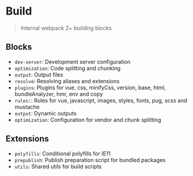 # Build

> Internal webpack 2+ building blocks

## Blocks

- `dev-server`: Development server configuration
- `optimization`: Code splitting and chunking
- `output`: Output files
- `resolve`: Resolving aliases and extensions
- `plugins`: Plugins for vue, css, minifyCss, version, base, html, bundleAnalyzer, hmr, env and copy
- `rules:`: Rules for vue, javascript, images, styles, fonts, pug, scss and mustache
- `output`: Dynamic outputs
- `optimization`: Configuration for vendor and chunk splitting

## Extensions

- `polyfills`: Conditional polyfills for IE11
- `prepublish`: Publish preparation script for bundled packages
- `utils`: Shared utils for build scripts
